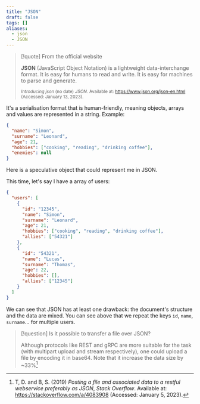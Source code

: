 ```yaml
---
title: "JSON"
draft: false
tags: []
aliases:
  - json
  - JSON
---
```


> [!quote] From the official website
>
> **JSON** (JavaScript Object Notation) is a lightweight data-interchange format. It is easy for humans to read and write. It is easy for machines to parse and generate.
>
> <small>_Introducing json_ (no date) _JSON_. Available at: https://www.json.org/json-en.html (Accessed: January 13, 2023).</small>

It's a serialisation format that is human-friendly, meaning objects, arrays and values are represented in a string. Example:

```json
{
  "name": "Simon",
  "surname": "Leonard",
  "age": 21,
  "hobbies": ["cooking", "reading", "drinking coffee"],
  "enemies": null
}
```

Here is a speculative object that could represent me in JSON.

This time, let's say I have a array of users:

```json
{
  "users": [
    {
      "id": "12345",
      "name": "Simon",
      "surname": "Leonard",
      "age": 21,
      "hobbies": ["cooking", "reading", "drinking coffee"],
      "allies": ["54321"]
    },
    {
      "id": "54321",
      "name": "Lucas",
      "surname": "Thomas",
      "age": 22,
      "hobbies": [],
      "allies": ["12345"]
    }
  ]
}
```

We can see that JSON has at least one drawback: the document's structure and the data are mixed. You can see above that we repeat the keys `id`, `name`, `surname`... for multiple users.

> [!question] Is it possible to transfer a file over JSON?
>
> Although protocols like REST and gRPC are more suitable for the task (with multipart upload and stream respectively), one could upload a file by encoding it in base64. Note that it increase the data size by ~33%[^33-percent]

[^33-percent]: T, D. and B, S. (2019) _Posting a file and associated data to a restful webservice preferably as JSON_, _Stack Overflow_. Available at: https://stackoverflow.com/a/4083908 (Accessed: January 5, 2023).

